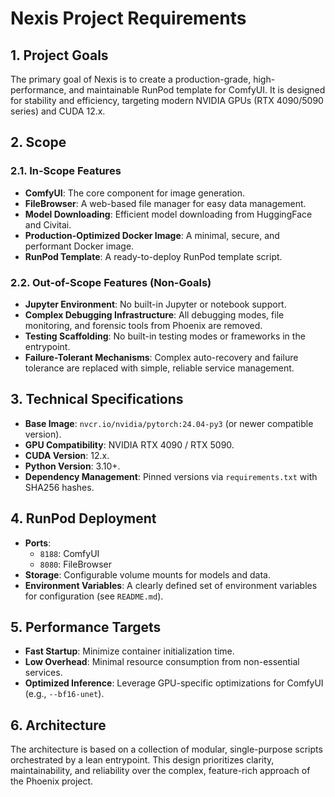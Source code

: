 # Nexis Project Requirements

## 1. Project Goals

The primary goal of Nexis is to create a production-grade, high-performance, and maintainable RunPod template for ComfyUI. It is designed for stability and efficiency, targeting modern NVIDIA GPUs (RTX 4090/5090 series) and CUDA 12.x.

## 2. Scope

### 2.1. In-Scope Features

- **ComfyUI**: The core component for image generation.
- **FileBrowser**: A web-based file manager for easy data management.
- **Model Downloading**: Efficient model downloading from HuggingFace and Civitai.
- **Production-Optimized Docker Image**: A minimal, secure, and performant Docker image.
- **RunPod Template**: A ready-to-deploy RunPod template script.

### 2.2. Out-of-Scope Features (Non-Goals)

- **Jupyter Environment**: No built-in Jupyter or notebook support.
- **Complex Debugging Infrastructure**: All debugging modes, file monitoring, and forensic tools from Phoenix are removed.
- **Testing Scaffolding**: No built-in testing modes or frameworks in the entrypoint.
- **Failure-Tolerant Mechanisms**: Complex auto-recovery and failure tolerance are replaced with simple, reliable service management.

## 3. Technical Specifications

- **Base Image**: `nvcr.io/nvidia/pytorch:24.04-py3` (or newer compatible version).
- **GPU Compatibility**: NVIDIA RTX 4090 / RTX 5090.
- **CUDA Version**: 12.x.
- **Python Version**: 3.10+.
- **Dependency Management**: Pinned versions via `requirements.txt` with SHA256 hashes.

## 4. RunPod Deployment

- **Ports**: 
  - `8188`: ComfyUI
  - `8080`: FileBrowser
- **Storage**: Configurable volume mounts for models and data.
- **Environment Variables**: A clearly defined set of environment variables for configuration (see `README.md`).

## 5. Performance Targets

- **Fast Startup**: Minimize container initialization time.
- **Low Overhead**: Minimal resource consumption from non-essential services.
- **Optimized Inference**: Leverage GPU-specific optimizations for ComfyUI (e.g., `--bf16-unet`).

## 6. Architecture

The architecture is based on a collection of modular, single-purpose scripts orchestrated by a lean entrypoint. This design prioritizes clarity, maintainability, and reliability over the complex, feature-rich approach of the Phoenix project.